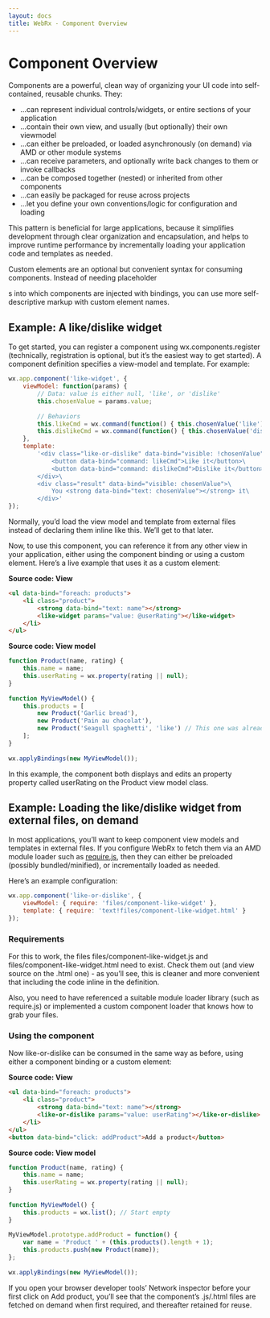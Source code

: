 ```yaml
---
layout: docs
title: WebRx - Component Overview
---
```

# Component Overview

Components are a powerful, clean way of organizing your UI code into self-contained, reusable chunks. They:

- …can represent individual controls/widgets, or entire sections of your application
- …contain their own view, and usually (but optionally) their own viewmodel
- …can either be preloaded, or loaded asynchronously (on demand) via AMD or other module systems
- …can receive parameters, and optionally write back changes to them or invoke callbacks
- …can be composed together (nested) or inherited from other components
- …can easily be packaged for reuse across projects
- …let you define your own conventions/logic for configuration and loading

This pattern is beneficial for large applications, because it simplifies development through 
clear organization and encapsulation, and helps to improve runtime performance by incrementally 
loading your application code and templates as needed.

Custom elements are an optional but convenient syntax for consuming components. Instead of needing 
placeholder <div>s into which components are injected with bindings, you can use more self-descriptive 
markup with custom element names. 

## Example: A like/dislike widget

To get started, you can register a component using wx.components.register (technically, registration is optional, 
but it’s the easiest way to get started). A component definition specifies a view-model and template. For example:

```javascript
wx.app.component('like-widget', {
    viewModel: function(params) {
        // Data: value is either null, 'like', or 'dislike'
        this.chosenValue = params.value;
         
        // Behaviors
        this.likeCmd = wx.command(function() { this.chosenValue('like'); }, this);
        this.dislikeCmd = wx.command(function() { this.chosenValue('dislike'); }, this);
    },
    template:
        '<div class="like-or-dislike" data-bind="visible: !chosenValue">\
            <button data-bind="command: likeCmd">Like it</button>\
            <button data-bind="command: dislikeCmd">Dislike it</button>\
        </div>\
        <div class="result" data-bind="visible: chosenValue">\
            You <strong data-bind="text: chosenValue"></strong> it\
        </div>'
});

```

Normally, you’d load the view model and template from external files instead of declaring them inline like this. We’ll get to that later.

Now, to use this component, you can reference it from any other view in your application, either using the 
component binding or using a custom element. Here’s a live example that uses it as a custom element:

<div class="panel panel-default" id="component-example1">
	<div class="panel-body">
		<ul data-bind="foreach: products">
			<li style="list-style: none" class="product">
				<strong data-bind="text: name"></strong>
				<like-widget params="value: @userRating"></like-widget>
			</li>
		</ul>
	</div>
</div>
  
<script type="text/javascript">
wx.app.component('like-widget', {
    viewModel: function(params) {
        // Data: value is either null, 'like', or 'dislike'
        this.chosenValue = params.value;
         
        // Behaviors
        this.likeCmd = wx.command(function() { this.chosenValue('like'); }, this);
        this.dislikeCmd = wx.command(function() { this.chosenValue('dislike'); }, this);
    },
    template:
        '<div class="like-or-dislike" data-bind="visible: !chosenValue">\
            <button data-bind="command: likeCmd">Like it</button>\
            <button data-bind="command: dislikeCmd">Dislike it</button>\
        </div>\
        <div class="result" data-bind="visible: chosenValue">\
            You <strong data-bind="text: chosenValue"></strong> it\
        </div>'
});

function Product(name, rating) {
    this.name = name;
    this.userRating = wx.property(rating || null);
}
 
function MyViewModel() {
    this.products = [
        new Product('Garlic bread'),
        new Product('Pain au chocolat'),
        new Product('Seagull spaghetti', 'like') // This one was already 'liked'
    ];
}

wx.applyBindings(new MyViewModel(), document.getElementById('component-example1'));
</script>


**Source code: View**

```html
<ul data-bind="foreach: products">
    <li class="product">
        <strong data-bind="text: name"></strong>
        <like-widget params="value: @userRating"></like-widget>
    </li>
</ul>
```

**Source code: View model**

```javascript
function Product(name, rating) {
    this.name = name;
    this.userRating = wx.property(rating || null);
}
 
function MyViewModel() {
    this.products = [
        new Product('Garlic bread'),
        new Product('Pain au chocolat'),
        new Product('Seagull spaghetti', 'like') // This one was already 'liked'
    ];
}
 
wx.applyBindings(new MyViewModel());
```

In this example, the component both displays and edits an property property called userRating on the Product view model class.

## Example: Loading the like/dislike widget from external files, on demand

In most applications, you’ll want to keep component view models and templates in external files. 
If you configure WebRx to fetch them via an AMD module loader such as [require.js](http://requirejs.org/), then they 
can either be preloaded (possibly bundled/minified), or incrementally loaded as needed.

Here’s an example configuration:

```javascript
wx.app.component('like-or-dislike', {
    viewModel: { require: 'files/component-like-widget' },
    template: { require: 'text!files/component-like-widget.html' }
});
```

### Requirements

For this to work, the files files/component-like-widget.js and files/component-like-widget.html 
need to exist. Check them out (and view source on the .html one) - as you’ll see, this is 
cleaner and more convenient that including the code inline in the definition.

Also, you need to have referenced a suitable module loader library (such as require.js) or 
implemented a custom component loader that knows how to grab your files.

### Using the component

Now like-or-dislike can be consumed in the same way as before, using either a component binding or a custom element:

**Source code: View**

```html
<ul data-bind="foreach: products">
    <li class="product">
        <strong data-bind="text: name"></strong>
        <like-or-dislike params="value: userRating"></like-or-dislike>
    </li>
</ul>
<button data-bind="click: addProduct">Add a product</button>
```

**Source code: View model**

```javascript
function Product(name, rating) {
    this.name = name;
    this.userRating = wx.property(rating || null);
}
 
function MyViewModel() {
    this.products = wx.list(); // Start empty
}
 
MyViewModel.prototype.addProduct = function() {
    var name = 'Product ' + (this.products().length + 1);
    this.products.push(new Product(name));
};
 
wx.applyBindings(new MyViewModel());
```

If you open your browser developer tools’ Network inspector before your first click on Add product, 
you’ll see that the component’s .js/.html files are fetched on demand when first required, and thereafter retained for reuse.